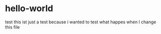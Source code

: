 # hello-world
test
this ist just a test because i wanted to test what happes when I change this file

